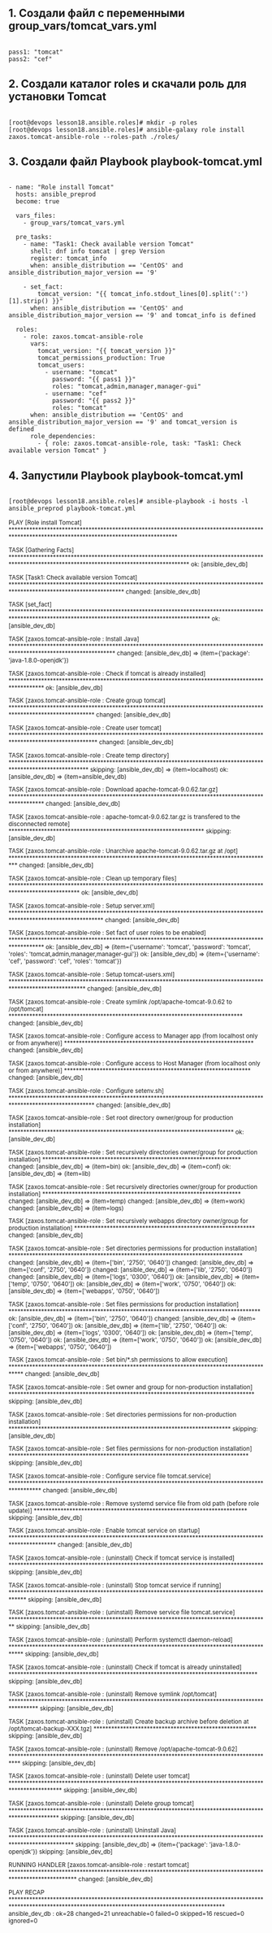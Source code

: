 ## 1. Создали файл с переменными group_vars/tomcat_vars.yml

```

pass1: "tomcat"
pass2: "cef"

```

## 2. Создали каталог roles и скачали роль для установки Tomcat

```

[root@devops lesson18.ansible.roles]# mkdir -p roles
[root@devops lesson18.ansible.roles]# ansible-galaxy role install zaxos.tomcat-ansible-role --roles-path ./roles/

```

## 3. Создали файл Playbook playbook-tomcat.yml

```

- name: "Role install Tomcat"
  hosts: ansible_preprod
  become: true

  vars_files:
    - group_vars/tomcat_vars.yml

  pre_tasks:
    - name: "Task1: Check available version Tomcat"
      shell: dnf info tomcat | grep Version
      register: tomcat_info
      when: ansible_distribution == 'CentOS' and ansible_distribution_major_version == '9'

    - set_fact:
        tomcat_version: "{{ tomcat_info.stdout_lines[0].split(':')[1].strip() }}"
      when: ansible_distribution == 'CentOS' and ansible_distribution_major_version == '9' and tomcat_info is defined

  roles:
    - role: zaxos.tomcat-ansible-role
      vars:
        tomcat_version: "{{ tomcat_version }}"
        tomcat_permissions_production: True
        tomcat_users:
          - username: "tomcat"
            password: "{{ pass1 }}"
            roles: "tomcat,admin,manager,manager-gui"
          - username: "cef"
            password: "{{ pass2 }}"
            roles: "tomcat"
      when: ansible_distribution == 'CentOS' and ansible_distribution_major_version == '9' and tomcat_version is defined
      role_dependencies:
        - { role: zaxos.tomcat-ansible-role, task: "Task1: Check available version Tomcat" }

```

## 4. Запустили Playbook playbook-tomcat.yml

```

[root@devops lesson18.ansible.roles]# ansible-playbook -i hosts -l ansible_preprod playbook-tomcat.yml

```

<sub>


PLAY [Role install Tomcat] ***********************************************************************************************************************************************

TASK [Gathering Facts] ***************************************************************************************************************************************************
ok: [ansible_dev_db]

TASK [Task1: Check available version Tomcat] *****************************************************************************************************************************
changed: [ansible_dev_db]

TASK [set_fact] **********************************************************************************************************************************************************
ok: [ansible_dev_db]

TASK [zaxos.tomcat-ansible-role : Install Java] **************************************************************************************************************************
changed: [ansible_dev_db] => (item={'package': 'java-1.8.0-openjdk'})

TASK [zaxos.tomcat-ansible-role : Check if tomcat is already installed] **************************************************************************************************
ok: [ansible_dev_db]

TASK [zaxos.tomcat-ansible-role : Create group tomcat] *******************************************************************************************************************
changed: [ansible_dev_db]

TASK [zaxos.tomcat-ansible-role : Create user tomcat] ********************************************************************************************************************
changed: [ansible_dev_db]

TASK [zaxos.tomcat-ansible-role : Create temp directory] *****************************************************************************************************************
skipping: [ansible_dev_db] => (item=localhost)
ok: [ansible_dev_db] => (item=ansible_dev_db)

TASK [zaxos.tomcat-ansible-role : Download apache-tomcat-9.0.62.tar.gz] **************************************************************************************************
changed: [ansible_dev_db]

TASK [zaxos.tomcat-ansible-role : apache-tomcat-9.0.62.tar.gz is transfered to the disconnected remote] ******************************************************************
skipping: [ansible_dev_db]

TASK [zaxos.tomcat-ansible-role : Unarchive apache-tomcat-9.0.62.tar.gz at /opt] *****************************************************************************************
changed: [ansible_dev_db]

TASK [zaxos.tomcat-ansible-role : Clean up temporary files] **************************************************************************************************************
ok: [ansible_dev_db]

TASK [zaxos.tomcat-ansible-role : Setup server.xml] **********************************************************************************************************************
changed: [ansible_dev_db]

TASK [zaxos.tomcat-ansible-role : Set fact of user roles to be enabled] **************************************************************************************************
ok: [ansible_dev_db] => (item={'username': 'tomcat', 'password': 'tomcat', 'roles': 'tomcat,admin,manager,manager-gui'})
ok: [ansible_dev_db] => (item={'username': 'cef', 'password': 'cef', 'roles': 'tomcat'})

TASK [zaxos.tomcat-ansible-role : Setup tomcat-users.xml] ****************************************************************************************************************
changed: [ansible_dev_db]

TASK [zaxos.tomcat-ansible-role : Create symlink /opt/apache-tomcat-9.0.62 to /opt/tomcat] *******************************************************************************
changed: [ansible_dev_db]

TASK [zaxos.tomcat-ansible-role : Configure access to Manager app (from localhost only or from anywhere)] ****************************************************************
changed: [ansible_dev_db]

TASK [zaxos.tomcat-ansible-role : Configure access to Host Manager (from localhost only or from anywhere)] ***************************************************************
changed: [ansible_dev_db]

TASK [zaxos.tomcat-ansible-role : Configure setenv.sh] *******************************************************************************************************************
changed: [ansible_dev_db]

TASK [zaxos.tomcat-ansible-role : Set root directory owner/group for production installation] ****************************************************************************
ok: [ansible_dev_db]

TASK [zaxos.tomcat-ansible-role : Set recursively directories owner/group for production installation] *******************************************************************
changed: [ansible_dev_db] => (item=bin)
ok: [ansible_dev_db] => (item=conf)
ok: [ansible_dev_db] => (item=lib)

TASK [zaxos.tomcat-ansible-role : Set recursively directories owner/group for production installation] *******************************************************************
changed: [ansible_dev_db] => (item=temp)
changed: [ansible_dev_db] => (item=work)
changed: [ansible_dev_db] => (item=logs)

TASK [zaxos.tomcat-ansible-role : Set recursively webapps directory owner/group for production installation] *************************************************************
changed: [ansible_dev_db]

TASK [zaxos.tomcat-ansible-role : Set directories permissions for production installation] *******************************************************************************
changed: [ansible_dev_db] => (item=['bin', '2750', '0640'])
changed: [ansible_dev_db] => (item=['conf', '2750', '0640'])
changed: [ansible_dev_db] => (item=['lib', '2750', '0640'])
changed: [ansible_dev_db] => (item=['logs', '0300', '0640'])
ok: [ansible_dev_db] => (item=['temp', '0750', '0640'])
ok: [ansible_dev_db] => (item=['work', '0750', '0640'])
ok: [ansible_dev_db] => (item=['webapps', '0750', '0640'])

TASK [zaxos.tomcat-ansible-role : Set files permissions for production installation] *************************************************************************************
ok: [ansible_dev_db] => (item=['bin', '2750', '0640'])
changed: [ansible_dev_db] => (item=['conf', '2750', '0640'])
ok: [ansible_dev_db] => (item=['lib', '2750', '0640'])
ok: [ansible_dev_db] => (item=['logs', '0300', '0640'])
ok: [ansible_dev_db] => (item=['temp', '0750', '0640'])
ok: [ansible_dev_db] => (item=['work', '0750', '0640'])
ok: [ansible_dev_db] => (item=['webapps', '0750', '0640'])

TASK [zaxos.tomcat-ansible-role : Set bin/*.sh permissions to allow execution] *******************************************************************************************
changed: [ansible_dev_db]

TASK [zaxos.tomcat-ansible-role : Set owner and group for non-production installation] ***********************************************************************************
skipping: [ansible_dev_db]

TASK [zaxos.tomcat-ansible-role : Set directories permissions for non-production installation] ***************************************************************************
skipping: [ansible_dev_db]

TASK [zaxos.tomcat-ansible-role : Set files permissions for non-production installation] *********************************************************************************
skipping: [ansible_dev_db]

TASK [zaxos.tomcat-ansible-role : Configure service file tomcat.service] *************************************************************************************************
changed: [ansible_dev_db]

TASK [zaxos.tomcat-ansible-role : Remove systemd service file from old path (before role update)] ************************************************************************
skipping: [ansible_dev_db]

TASK [zaxos.tomcat-ansible-role : Enable tomcat service on startup] ******************************************************************************************************
changed: [ansible_dev_db]

TASK [zaxos.tomcat-ansible-role : (uninstall) Check if tomcat service is installed] **************************************************************************************
skipping: [ansible_dev_db]

TASK [zaxos.tomcat-ansible-role : (uninstall) Stop tomcat service if running] ********************************************************************************************
skipping: [ansible_dev_db]

TASK [zaxos.tomcat-ansible-role : (uninstall) Remove service file tomcat.service] ****************************************************************************************
skipping: [ansible_dev_db]

TASK [zaxos.tomcat-ansible-role : (uninstall) Perform systemctl daemon-reload] *******************************************************************************************
skipping: [ansible_dev_db]

TASK [zaxos.tomcat-ansible-role : (uninstall) Check if tomcat is already uninstalled] ************************************************************************************
skipping: [ansible_dev_db]

TASK [zaxos.tomcat-ansible-role : (uninstall) Remove symlink /opt/tomcat] ************************************************************************************************
skipping: [ansible_dev_db]

TASK [zaxos.tomcat-ansible-role : (uninstall) Create backup archive before deletion at /opt/tomcat-backup-XXX.tgz] *******************************************************
skipping: [ansible_dev_db]

TASK [zaxos.tomcat-ansible-role : (uninstall) Remove /opt/apache-tomcat-9.0.62] ******************************************************************************************
skipping: [ansible_dev_db]

TASK [zaxos.tomcat-ansible-role : (uninstall) Delete user tomcat] ********************************************************************************************************
skipping: [ansible_dev_db]

TASK [zaxos.tomcat-ansible-role : (uninstall) Delete group tomcat] *******************************************************************************************************
skipping: [ansible_dev_db]

TASK [zaxos.tomcat-ansible-role : (uninstall) Uninstall Java] ************************************************************************************************************
skipping: [ansible_dev_db] => (item={'package': 'java-1.8.0-openjdk'})
skipping: [ansible_dev_db]

RUNNING HANDLER [zaxos.tomcat-ansible-role : restart tomcat] *************************************************************************************************************
changed: [ansible_dev_db]

PLAY RECAP ***************************************************************************************************************************************************************
ansible_dev_db             : ok=28   changed=21   unreachable=0    failed=0    skipped=16   rescued=0    ignored=0



</sub>
